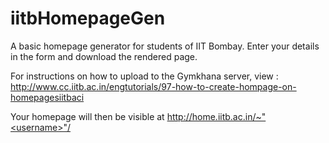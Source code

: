 # iitbHomepageGen
A basic homepage generator for students of IIT Bombay.
Enter your details in the form and download the rendered page.

For instructions on how to upload to the Gymkhana server, view : http://www.cc.iitb.ac.in/engtutorials/97-how-to-create-hompage-on-homepagesiitbaci

Your homepage will then be visible at http://home.iitb.ac.in/~"<username>"/
